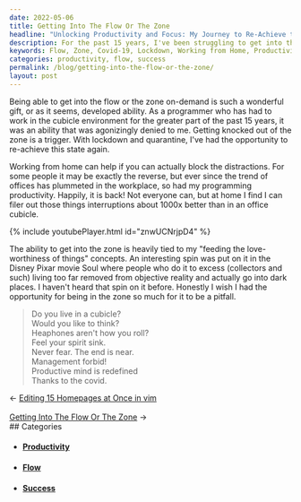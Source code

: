 ```yaml
---
date: 2022-05-06
title: Getting Into The Flow Or The Zone
headline: "Unlocking Productivity and Focus: My Journey to Re-Achieve the Flow During the Covid-19 Lockdown"
description: For the past 15 years, I've been struggling to get into the flow while working in a cubicle. But thanks to the Covid-19 lockdown, I've been able to re-achieve this state of productivity and focus -- just like in the Disney Pixar movie Soul. Working from home has allowed me to block out distractions and become more productive, and I'm exploring the concept of 'feeding the love-worthiness of things'. Read my blog post to learn more about my journey!
keywords: Flow, Zone, Covid-19, Lockdown, Working from Home, Productivity, Focus, Disney Pixar, Soul, Distractions, Love-worthiness, Movie, Journey, Cubicle, Quarantine
categories: productivity, flow, success
permalink: /blog/getting-into-the-flow-or-the-zone/
layout: post
---
```



Being able to get into the flow or the zone on-demand is such a wonderful gift,
or as it seems, developed ability. As a programmer who has had to work in the
cubicle environment for the greater part of the past 15 years, it was an
ability that was agonizingly denied to me.  Getting knocked out of the zone is
a trigger. With lockdown and quarantine, I've had the opportunity to re-achieve
this state again.

Working from home can help if you can actually block the distractions. For some
people it may be exactly the reverse, but ever since the trend of offices has
plummeted in the workplace, so had my programming productivity. Happily, it is
back! Not everyone can, but at home I find I can filer out those things
interruptions about 1000x better than in an office cubicle.

{% include youtubePlayer.html id="znwUCNrjpD4" %}

The ability to get into the zone is heavily tied to my "feeding the
love-worthiness of things" concepts. An interesting spin was put on it in the
Disney Pixar movie Soul where people who do it to excess (collectors and such)
living too far removed from objective reality and actually go into dark places.
I haven't heard that spin on it before. Honestly I wish I had the opportunity
for being in the zone so much for it to be a pitfall.

> Do you live in a cubicle?\
> Would you like to think?\
> Heaphones aren't how you roll?\
> Feel your spirit sink.
> \
> Never fear. The end is near.\
> Management forbid!\
> Productive mind is redefined\
> Thanks to the covid.


<div class="arrow-links"><div class="post-nav-prev"><span class="arrow">&larr;&nbsp;</span><a href="/blog/editing-15-homepages-at-once-in-vim/">Editing 15 Homepages at Once in vim</a></div> &nbsp; <div class="post-nav-next"><a href="/blog/getting-into-the-flow-or-the-zone/">Getting Into The Flow Or The Zone</a><span class="arrow">&nbsp;&rarr;</span></div></div>
## Categories

<ul>
<li><h4><a href='/productivity/'>Productivity</a></h4></li>
<li><h4><a href='/flow/'>Flow</a></h4></li>
<li><h4><a href='/success/'>Success</a></h4></li></ul>
